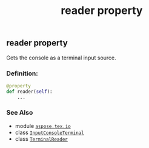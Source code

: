 ﻿---
title: reader property
second_title: Aspose.TeX for Python via .NET API References
description: 
type: docs
weight: 30
url: /python-net/aspose.tex.io/inputconsoleterminal/reader/
is_root: false
---

## reader property


Gets the console as a terminal input source.
### Definition:
```python
@property
def reader(self):
    ...
```

### See Also
* module [`aspose.tex.io`](../../)
* class [`InputConsoleTerminal`](/tex/python-net/aspose.tex.io/inputconsoleterminal)
* class [`TerminalReader`](/tex/python-net/aspose.tex.io/terminalreader)
